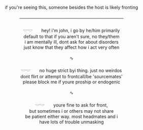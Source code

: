<p align="center"> if you're seeing this, someone besides the host is likely fronting<br><br>─────────────────────────────────<br><br>𓎟𓎟　　hey! i'm john, i go by he/him primarily<br>default to that if you aren't sure, no they/them<br>i am mentally ill, dont ask for about disorders<br>just know that they affect how i act very often
<br><br>∿<br><br>𓎟𓎟　　no huge strict byi thing. just no weirdos<br>dont flirt or attempt to frontcall/be 'sourcemates'<br>please block me if youre proship or endogenic
<br><br>∿<br><br>𓎟𓎟　　youre fine to ask for front,<br>but sometimes i or others may not share<br>be patient either way. most headmates and i<br>have lots of trouble unmasking
